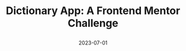 ---
date: 2023-07-01
title: >
    Dictionary App: A Frontend Mentor Challenge
cardTitle: >
    FEM Challenge: Dictionary Web App
icons: ["fa-react", "fa-sass"]
tags: ["project", "featured"]
eyebrow: web app
imageTablet: /assets/dictionary-tablet.jpg
imageBreakout: /assets/dictionary-breakout.jpg
imageAlt:  >
    Dictionary App: A Frontend Mentor Challenge
blurb: React Context shines in this jaunty web app that uses the Free Dictionary API to search for all your favorite words. Go aheah, give us your favorite word. 
description: My solution to the Frontend Mentor challenge uses React and Sass. The component calls the Free Dictioanry API after users enter their given search word. The dark mode toggle and keyboard navigation accessible gives it extra usability. I used Sass loops and mixins to create the theme toggle and React Context to pass data. This web app also uses the audio HTML elment and useRef to give functionality to the "play" button. It was a great project to help boost my React Hook knowledge!
buttons: ["Web App","Challenge", "GitHub Repo"]
urls: [
    "https://fem-dictionary-web-app.netlify.app/",
    "https://www.frontendmentor.io/challenges/dictionary-web-app-h5wwnyuKFL",
    "https://github.com/Alliemack77/dictionary-web-app"
]
---